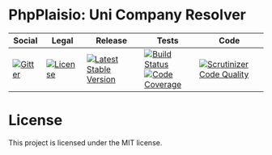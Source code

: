 # PhpPlaisio: Uni Company Resolver

<table>
<thead>
<tr>
<th>Social</th>
<th>Legal</th>
<th>Release</th>
<th>Tests</th>
<th>Code</th>
</tr>
</thead>
<tbody>
<tr>
<td>
<a href="https://gitter.im/PhpPlaisio/PhpPlaisio"><img src="https://badges.gitter.im/PhpPlaisio/PhpPlaisio.svg" alt="Gitter"/></a>
</td>
<td>
<a href="https://packagist.org/packages/plaisio/company-resolver-uni"><img src="https://poser.pugx.org/plaisio/company-resolver-uni/license" alt="License"/></a>
</td>
<td>
<a href="https://packagist.org/packages/plaisio/company-resolver-uni"><img src="https://poser.pugx.org/plaisio/company-resolver-uni/v/stable" alt="Latest Stable Version"/></a>
</td>
<td>
<a href="https://github.com/PhpPlaisio/company-resolver-uni/actions/workflows/unit.yml"><img src="https://github.com/PhpPlaisio/company-resolver-uni/actions/workflows/unit.yml/badge.svg" alt="Build Status"/></a><br/>
<a href="https://codecov.io/gh/PhpPlaisio/company-resolver-uni"><img src="https://codecov.io/gh/PhpPlaisio/company-resolver-uni/branch/master/graph/badge.svg" alt="Code Coverage"/></a>
</td>
<td>
<a href="https://scrutinizer-ci.com/g/PhpPlaisio/company-resolver-uni/?branch=master"><img src="https://scrutinizer-ci.com/g/PhpPlaisio/company-resolver-uni/badges/quality-score.png?b=master" alt="Scrutinizer Code Quality"/></a>
</td>
</tr>
</tbody>
</table>    

# License

This project is licensed under the MIT license.

